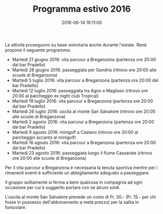 ﻿---
layout: post
title:  "Programma estivo 2016"
date:   2016-06-14 19:11:00
categories: blog update
---
Le attività proseguono su base volontaria anche durante l'estate. René propone il seguente programma:
* Martedì 21 giugno 2016: vita parcour a Breganzona (partenza ore 20:00 dal bar Pradello)
* Martedì 28 giugno 2016: passeggiata per Gandria (ritrovo ore 20:00 alle scuole di Breganzona)
* Martedì 5 luglio 2016: vita parcour a Breganzona (partenza ore 20:00 dal bar Pradello)
* Martedì 12 luglio 2016: passeggiata tra Agno e Magliaso (ritrovo ore 20:00 al parcheggio ex night club Tropical)
* Martedì 19 luglio 2016: vita parcour a Breganzona (partenza ore 20:00 dal bar Pradello)
* Martedì 26 luglio 2016: uscita al monte San Salvatore (ritrovo ore 20:00 alle scuole di Breganzona)
* Martedì 2 agosto 2016: vita parcour a Breganzona (partenza ore 20:00 dal bar Pradello)
* Martedì 9 agosto 2016: minigolf a Caslano (ritrovo ore 20:00 al parcheggio accanto al minigolf)
* Martedì 16 agosto 2016: vita parcour a Breganzona (partenza ore 20:00 dal bar Pradello)
* Martedì 23 agosto 2016: passeggiata lungo il fiume Cassarate (ritrovo ore 20:00 alle scuole di Breganzona)

Per il vita parcour a Breganzona è necessaria la tenuta sportiva mentre per i rimanenti eventi è sufficiente un abbigliamento adeguato a passeggiare.

Il gruppo solitamente si ferma a bere qualcosa in compagnia ad ogni occasione per cui è suggerito portare con se alcuni soldi.

L'uscita al monte San Salvatore prevede un costo di Fr. 30.- (Fr. 15.- per chi fosse in possesso dell'abbonamento a metà prezzo) per la salita in funicolare.
